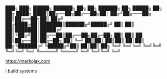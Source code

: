 
███╗   ███╗ █████╗ ██████╗ ██╗  ██╗ ██████╗          ██╗ █████╗ ██╗  ██╗
████╗ ████║██╔══██╗██╔══██╗██║ ██╔╝██╔═══██╗         ██║██╔══██╗██║ ██╔╝
██╔████╔██║███████║██████╔╝█████╔╝ ██║   ██║         ██║███████║█████╔╝ 
██║╚██╔╝██║██╔══██║██╔══██╗██╔═██╗ ██║   ██║    ██   ██║██╔══██║██╔═██╗ 
██║ ╚═╝ ██║██║  ██║██║  ██║██║  ██╗╚██████╔╝    ╚█████╔╝██║  ██║██║  ██╗
╚═╝     ╚═╝╚═╝  ╚═╝╚═╝  ╚═╝╚═╝  ╚═╝ ╚═════╝      ╚════╝ ╚═╝  ╚═╝╚═╝  ╚═╝
                                                                        

https://markojak.com

I build systems
